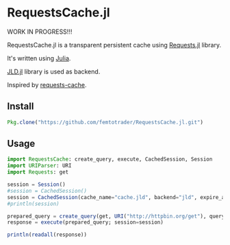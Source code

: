 # RequestsCache.jl

WORK IN PROGRESS!!!

RequestsCache.jl is a transparent persistent cache using [Requests.jl](https://github.com/JuliaWeb/Requests.jl) library.

It's written using [Julia](http://julialang.org/).

[JLD.jl](https://github.com/JuliaLang/JLD.jl) library is used as backend.

Inspired by [requests-cache](http://requests-cache.readthedocs.org/).

## Install

```julia
Pkg.clone("https://github.com/femtotrader/RequestsCache.jl.git")
```

## Usage

```julia
import RequestsCache: create_query, execute, CachedSession, Session
import URIParser: URI
import Requests: get

session = Session()
#session = CachedSession()
session = CachedSession(cache_name="cache.jld", backend="jld", expire_after=Base.Dates.Day(1))
#println(session)

prepared_query = create_query(get, URI("http://httpbin.org/get"), query = Dict("title" => "page1"), data = "Hello World")
response = execute(prepared_query; session=session)

println(readall(response))
```
